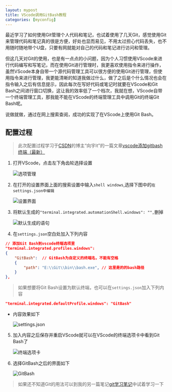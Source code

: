 ```yaml
---
layout: mypost
title: VScode调用GitBash教程
categories: [myconfig]
---
```


最近学习了如何使用Git管理个人代码和笔记，也试着使用了几天Git，感觉使用Git来管理代码和笔记真的很是方便，好处也显而易见，不用太过担心代码丢失，也不用随时随地带个U盘，只要有网就能对自己的代码和笔记进行访问和管理。

但这几天对Git的使用，也是有一点点的小问题，因为个人习惯使用VScode来进行代码编写和写笔记，而在使用Git进行管理时，我更喜欢使用指令来进行操作，虽然VScode本身自带一个源代码管理工具可以很方便的使用Git进行管理，但使用指令来进行管理，我更能清晰的知道我做过什么，做了之后是个什么情况也会在指令输入之后有信息提示，因此每次在写好代码或笔记时就要在VScode和Git Bash之间进行窗口切换，这让我的效率低了一个档次，我就在想，VScode自带一个终端管理工具，那我能不能在VScode的终端管理工具中调用Git的终端Git Bash呢。

说做就做，通过在网上搜索查阅，成功的实现了在VScode上使用Git Bash。

## 配置过程
> 此次配置过程学习于[CSDN](https://www.csdn.net/)的博主“向宇it”的一篇文章[vscode添加gitbash终端（最新）](https://blog.csdn.net/qq_36303853/article/details/104067540)
1. 打开VScode，点击左下角齿轮选择设置

    ![选项管理](024.png)

2. 在打开的设置界面上面的搜索设置中输入`shell windows`,选择下图中的`在settings.json中编辑`

    ![设置界面](025.png)

3. 将默认生成的`"terminal.integrated.automationShell.windows": "",`删掉

    ![默认生成的语句](026.png)

4. 在`settings.json`空白处加入下列内容
```json
// 添加Git Bash到vscode终端选项里
"terminal.integrated.profiles.windows": 
{
    "GitBash":  // GitBash为自定义的终端名，不能有空格
    {
        "path": "E:\\Git\\bin\\bash.exe", // 这里是的的bash路径
    }
},
```
> 如果想要将Git Bash设置为默认终端，也可以在`settings.json`加入下列内容
```json
"terminal.integrated.defaultProfile.windows": "GitBash"
```
- 内容效果如下

    ![settings.json](027.png)

5. 加入内容之后保存并重启VScode就可以在VScode的终端选项卡中看到Git Bash了

    ![终端选项卡](028.png)

6. 选择GitBash之后的界面如下

    ![GitBash](029.png)

> 如果还不知道Git的用法可以到我的另一篇笔记[git学习笔记](../study/git学习笔记.md)中试着学习一下

